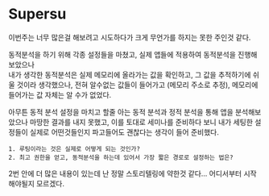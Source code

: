 # Supersu

이번주는 너무 많은걸 해보려고 시도하다가 크게 무언가를 하지는 못한 주인것 같다.<br>

동적분석을 하기 위해 각종 설정들을 마쳤고, 실제 앱들에 적용하여 동적분석을 진행해 보았으나<br>
내가 생각한 동적분석은 실제 메모리에 올라가는 값을 확인하고, 그 값을 추적하기에 쉬울 것이라 생각했으나, 전혀 알수없는 값들이 들어가고 (메모리 주소로 추정), 메모리에 들어가는 값 자체는 알 수가 없었다.

아무튼 동적 분석 설정을 마치고 할줄 아는 동적 분석과 정적 분석을 통해 앱을 분석해보았으나 마땅한 결과를 내지 못했고, 이를 토대로 세미나를 준비하다 보니 내가 세팅한 설정들이 실제로 어떤것들인지 파고들어도 괜찮다는 생각이 들어 준비했다.

```
1. 루팅이라는 것은 실제로 어떻게 되는 것인가?
2. 최고 권한을 얻고, 동적분석을 하는데 있어서 가장 짧은 경로로 설정하는 법은?
```

2번 안에 더 많은 내용이 있는데 난 정말 스토리텔링에 약한것 같다... 어디서부터 시작해야될지 모르겠다.